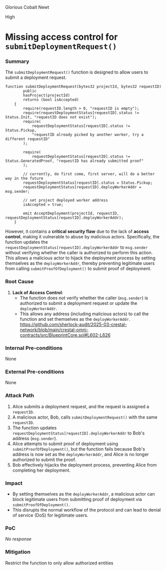 Glorious Cobalt Newt

High

# Missing access control for `submitDeploymentRequest()`

### Summary

The `submitDeploymentRequest()` function is designed to allow users to submit a deployment request. 

```solidity
function submitDeploymentRequest(bytes32 projectId, bytes32 requestID)
        public
        hasProject(projectId)
        returns (bool isAccepted)
    {
        require(requestID.length > 0, "requestID is empty");
        require(requestDeploymentStatus[requestID].status != Status.Init, "requestID does not exist");
        require(
            requestDeploymentStatus[requestID].status != Status.Pickup,
            "requestID already picked by another worker, try a different requestID"
        );

        require(
            requestDeploymentStatus[requestID].status != Status.GeneratedProof, "requestID has already submitted proof"
        );

        // currently, do first come, first server, will do a better way in the future
        requestDeploymentStatus[requestID].status = Status.Pickup;
        requestDeploymentStatus[requestID].deployWorkerAddr = msg.sender;

        // set project deployed worker address
        isAccepted = true;

        emit AcceptDeployment(projectId, requestID, requestDeploymentStatus[requestID].deployWorkerAddr);
    }

```

However, it contains a **critical security flaw** due to the lack of **access control**, making it vulnerable to abuse by malicious actors. Specifically, the function updates the `requestDeploymentStatus[requestID].deployWorkerAddr` to `msg.sender` without verifying whether the caller is authorized to perform this action. This allows a malicious actor to hijack the deployment process by setting themselves as the `deployWorkerAddr`, thereby preventing legitimate users from calling `submitProofOfDeployment()` to submit proof of deployment.




### Root Cause

1. **Lack of Access Control**:
   - The function does not verify whether the caller (`msg.sender`) is authorized to submit a deployment request or update the `deployWorkerAddr`.
   - This allows any address (including malicious actors) to call the function and set themselves as the `deployWorkerAddr`.
https://github.com/sherlock-audit/2025-03-crestal-network/blob/main/crestal-omni-contracts/src/BlueprintCore.sol#L602-L626

### Internal Pre-conditions

None

### External Pre-conditions

None

### Attack Path

1. Alice submits a deployment request, and the request is assigned a `requestID`.
2. A malicious actor, Bob, calls `submitDeploymentRequest()` with the same `requestID`.
3. The function updates `requestDeploymentStatus[requestID].deployWorkerAddr` to Bob's address (`msg.sender`).
4. Alice attempts to submit proof of deployment using `submitProofOfDeployment()`, but the function fails because Bob's address is now set as the `deployWorkerAddr`, and Alice is no longer authorized to submit the proof.
5. Bob effectively hijacks the deployment process, preventing Alice from completing her deployment.

### Impact

   - By setting themselves as the `deployWorkerAddr`, a malicious actor can block legitimate users from submitting proof of deployment via `submitProofOfDeployment()`.
   - This disrupts the normal workflow of the protocol and can lead to denial of service (DoS) for legitimate users.


### PoC

_No response_

### Mitigation

Restrict the function to only allow authorized entities 